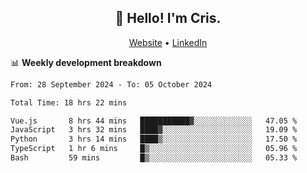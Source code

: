 
<h2 align="center">👋 Hello! I'm Cris.</h2>
<p align="center">
  <a href="https://www.criscunas.dev">Website</a> •
  <a href="https://www.linkedin.com/in/cristophercunas/">LinkedIn</a> 
</p>


📊 **Weekly development breakdown**
<!--START_SECTION:waka-->

```txt
From: 28 September 2024 - To: 05 October 2024

Total Time: 18 hrs 22 mins

Vue.js       8 hrs 44 mins   ███████████▓░░░░░░░░░░░░░   47.05 %
JavaScript   3 hrs 32 mins   ████▓░░░░░░░░░░░░░░░░░░░░   19.09 %
Python       3 hrs 14 mins   ████▒░░░░░░░░░░░░░░░░░░░░   17.50 %
TypeScript   1 hr 6 mins     █▒░░░░░░░░░░░░░░░░░░░░░░░   05.96 %
Bash         59 mins         █▒░░░░░░░░░░░░░░░░░░░░░░░   05.33 %
```

<!--END_SECTION:waka-->
